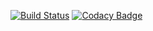 [![Build Status](https://travis-ci.org/MarketReaction/Analyse.svg?branch=master)](https://travis-ci.org/MarketReaction/Analyse)
[![Codacy Badge](https://api.codacy.com/project/badge/Grade/2cda177d7aab40bfbd5e08799dfb255a)](https://www.codacy.com/app/jonny-shaw/Analyse?utm_source=github.com&amp;utm_medium=referral&amp;utm_content=MarketReaction/Analyse&amp;utm_campaign=Badge_Grade)
